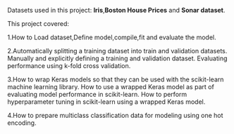 Datasets used in this project: **Iris**,**Boston House Prices** and **Sonar dataset**.

This project covered:

1.How to Load dataset,Define model,compile,fit and evaluate the model.

2.Automatically splitting a training dataset into train and validation datasets.
  Manually and explicitly defining a training and validation dataset.
  Evaluating performance using k-fold cross validation.
  
3.How to wrap Keras models so that they can be used with the scikit-learn machine learning library.
  How to use a wrapped Keras model as part of evaluating model performance in scikit-learn.
  How to perform hyperparameter tuning in scikit-learn using a wrapped Keras model.

4.How to prepare multiclass classification data for modeling using one hot encoding.




